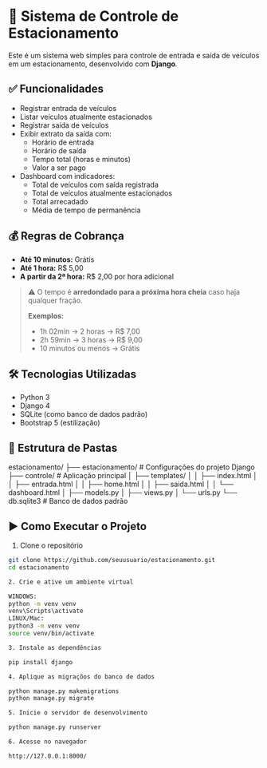 # 🚗 Sistema de Controle de Estacionamento

Este é um sistema web simples para controle de entrada e saída de veículos em um estacionamento, desenvolvido com **Django**.

## ✅ Funcionalidades

- Registrar entrada de veículos
- Listar veículos atualmente estacionados
- Registrar saída de veículos
- Exibir extrato da saída com:
  - Horário de entrada
  - Horário de saída
  - Tempo total (horas e minutos)
  - Valor a ser pago
- Dashboard com indicadores:
  - Total de veículos com saída registrada
  - Total de veículos atualmente estacionados
  - Total arrecadado
  - Média de tempo de permanência

## 💰 Regras de Cobrança

- **Até 10 minutos:** Grátis
- **Até 1 hora:** R$ 5,00
- **A partir da 2ª hora:** R$ 2,00 por hora adicional

> ⚠️ O tempo é **arredondado para a próxima hora cheia** caso haja qualquer fração.
>
> **Exemplos:**
>
> - 1h 02min → 2 horas → R$ 7,00  
> - 2h 59min → 3 horas → R$ 9,00  
> - 10 minutos ou menos → Grátis

## 🛠️ Tecnologias Utilizadas

- Python 3
- Django 4
- SQLite (como banco de dados padrão)
- Bootstrap 5 (estilização)

## 📁 Estrutura de Pastas

estacionamento/ ├── estacionamento/ # Configurações do projeto Django ├── controle/ # Aplicação principal │ ├── templates/ │ │ ├── index.html │ │ ├── entrada.html │ │ ├── home.html │ │ ├── saida.html │ │ └── dashboard.html │ ├── models.py │ ├── views.py │ └── urls.py └── db.sqlite3 # Banco de dados padrão

## ▶️ Como Executar o Projeto

1. Clone o repositório

```bash
git clone https://github.com/seuusuario/estacionamento.git
cd estacionamento

2. Crie e ative um ambiente virtual

WINDOWS:
python -m venv venv
venv\Scripts\activate
LINUX/Mac:
python3 -m venv venv
source venv/bin/activate

3. Instale as dependências

pip install django

4. Aplique as migraçõos do banco de dados

python manage.py makemigrations
python manage.py migrate

5. Inicie o servidor de desenvolvimento

python manage.py runserver

6. Acesse no navegador

http://127.0.0.1:8000/

